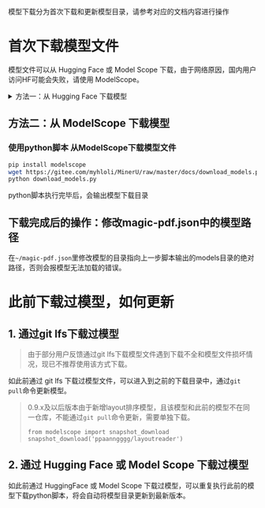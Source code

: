 模型下载分为首次下载和更新模型目录，请参考对应的文档内容进行操作

# 首次下载模型文件

模型文件可以从 Hugging Face 或 Model Scope 下载，由于网络原因，国内用户访问HF可能会失败，请使用 ModelScope。

<details>
  <summary>方法一：从 Hugging Face 下载模型</summary>
  <p>使用python脚本 从Hugging Face下载模型文件</p>
  <pre><code>pip install huggingface_hub
wget https://gitee.com/myhloli/MinerU/raw/master/docs/download_models_hf.py
python download_models_hf.py</code></pre>
  <p>python脚本执行完毕后，会输出模型下载目录</p>
</details>

## 方法二：从 ModelScope 下载模型

### 使用python脚本 从ModelScope下载模型文件

```bash
pip install modelscope
wget https://gitee.com/myhloli/MinerU/raw/master/docs/download_models.py
python download_models.py
```
python脚本执行完毕后，会输出模型下载目录


## 下载完成后的操作：修改magic-pdf.json中的模型路径
在`~/magic-pdf.json`里修改模型的目录指向上一步脚本输出的models目录的绝对路径，否则会报模型无法加载的错误。



# 此前下载过模型，如何更新

## 1. 通过git lfs下载过模型

>由于部分用户反馈通过git lfs下载模型文件遇到下载不全和模型文件损坏情况，现已不推荐使用该方式下载。

如此前通过 git lfs 下载过模型文件，可以进入到之前的下载目录中，通过`git pull`命令更新模型。

> 0.9.x及以后版本由于新增layout排序模型，且该模型和此前的模型不在同一仓库，不能通过`git pull`命令更新，需要单独下载。
> 
>``` 
>from modelscope import snapshot_download
>snapshot_download('ppaanngggg/layoutreader')
>```

## 2. 通过 Hugging Face 或 Model Scope 下载过模型

如此前通过 HuggingFace 或 Model Scope 下载过模型，可以重复执行此前的模型下载python脚本，将会自动将模型目录更新到最新版本。
